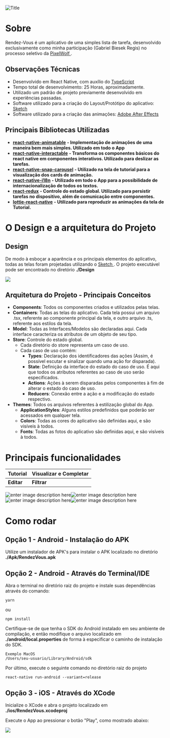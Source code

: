 ![](https://lh3.googleusercontent.com/zvq280HtrqTO5DmYPlyyyFE7g2pWZwDEiT3beTg3oQ2-jFW07-ErwlXdeyaWFFJmAzFZIvIUyKi8 "Title")

# Sobre

Rendez-Vous é um aplicativo de uma simples lista de tarefa, desenvolvido exclusivamente como minha participação (Gabriel Biesek Regis) no processo seletivo da [PixelWolf
](https://pixelwolf.com.br/).

## Observações Técnicas

 - Desenvolvido em React Native, com auxílio do [TypeScript
](https://github.com/Microsoft/TypeScript)
- Tempo total de desenvolvimento: 25 Horas, aproximadamente.
- Utilizado um padrão de projeto previamente desenvolvido em experiências passadas.
- Software utilizado para a criação do Layout/Protótipo do aplicativo: [Sketch
](https://www.sketchapp.com/)
- Software utilizado para a criação das animações: [Adobe After Effects](https://www.adobe.com/br/products/aftereffects.html?gclid=Cj0KCQiAvqDiBRDAARIsADWh5Tfn209rKEWnNzJ54JhKyLN5-GtqaTrEjitppO3ZjEHb-mw7yW78YnUaAu2PEALw_wcB&sdid=KQPPP&mv=search&ef_id=Cj0KCQiAvqDiBRDAARIsADWh5Tfn209rKEWnNzJ54JhKyLN5-GtqaTrEjitppO3ZjEHb-mw7yW78YnUaAu2PEALw_wcB:G:s&s_kwcid=AL!3085!3!301784448717!e!!g!!after%20effects)

## Principais Bibliotecas Utilizadas

-   [**react-native-animatable**](https://github.com/oblador/react-native-animatable) **- Implementação de animações de uma maneira bem mais simples. Utilizado em todo o App**
-   [**react-native-interactable**](https://github.com/wix/react-native-interactable) **- Transforma os componentes básicos do react native em componentes interativos. Utilizado para deslizar as tarefas.**
-   [**react-native-snap-carousel**](https://github.com/archriss/react-native-snap-carousel) **- Utilizado na tela de tutorial para a visualização dos cards de animação.**
-   [**react-native-i18n**](https://github.com/AlexanderZaytsev/react-native-i18nl) **- Utilizado em todo o App para a possibilidade de internacionalização de todos os textos.**
-   [**react-redux**](https://github.com/reduxjs/react-redux) **- Controle do estado global. Utilizado para persistir tarefas no dispositivo, além de comunicação entre componentes.**
-   [**lottie-react-native**](https://github.com/react-native-community/lottie-react-native) **- Utilizado para reproduzir as animações da tela de Tutorial.**

# O Design e a arquitetura do Projeto

## Design

De modo à esboçar a aparência e os principais elementos do aplicativo, todas as telas foram projetadas utilizando o [Sketch
](https://www.sketchapp.com/). O projeto executável pode ser encontrado no diretório **./Design**

![
](https://lh3.googleusercontent.com/LzVJEag7Q4X3bzTAb33R7ewgHy376JnHQPNNl6sy4jSQSFsCGP2maQrJx8oMhyxVp4S_vsbsB6Zi "Design")

## Arquitetura do Projeto - Principais Conceitos

 - **Components**: Todos os componentes criados e utilizados pelas telas.
 - **Containers**: Todas as telas do aplicativo. Cada tela possui um arquivo .tsx, referente ao componente principal da tela, e outro arquivo .ts, referente aos estilos da tela.
 - **Model**: Todas as Interfaces/Modelos são declaradas aqui. Cada interface caracteriza os atributos de  um objeto de seu tipo.
 - **Store**: Controle do estado global.
	 - Cada diretório do store representa um caso de uso.
	 - Cada caso de uso contém:
		 - **Types**: Declaração dos identificadores das ações (Assim, é possível escutar e sinalizar quando uma ação for disparada).
		 - **State**: Definição da interface do estado do caso de uso. É aqui que todos os atributos referentes ao caso de uso serão especificados.
		 - **Actions**: Ações à serem disparadas pelos componentes à fim de alterar o estado do caso de uso.
		 - **Reducers**: Conexão entre a ação e a modificação do estado respectivo.
 - **Themes**: Todos os arquivos referentes à estilização global do App.
	 - **ApplicationStyles**: Alguns estilos predefinidos que poderão ser acessados em qualquer tela. 
	 - **Colors**: Todas as cores do aplicativo são definidas aqui, e são visíveis à todos.
	 - **Fonts**: Todas as fotos do aplicativo são definidas aqui, e são visíveis à todos.

# Principais funcionalidades

| Tutorial |Visualizar e Completar  |
|--|--|
| **Editar** | **Filtrar** |

![enter image description here](https://lh3.googleusercontent.com/OYd_uWDEHfZqOTKGUYMMxbc3l-3-4iapEKQ7CaJT6a9LHizeZBgrNdONJzPcE8dUXdQ138jgOE6P)![enter image description here](https://lh3.googleusercontent.com/0XIdH6inEu6FM6azk0urhdqKa369WEzsOKDFjqGCaezJ2WIU9tI3H5veTK5FLPFxhg27KSu546Uv)
![enter image description here](https://lh3.googleusercontent.com/Wfq-gibGskhyeMNO2R2BixvCwYPO1XdxguL8hLXkbtcIzpMpDx-EYK0UbGKgUItFB2itNyFKKxXs)![enter image description here](https://lh3.googleusercontent.com/eGgVA0vzBjVKQ91Pyyo3xVJPSV1HU8E_C4NTlghXLhY0Fl5lCHj1nBofZsv9_T1fbWclaomUwHPi)



# Como rodar

## Opção 1 - Android - Instalação do APK

Utilize um instalador de APK's para instalar o APK localizado no diretório **./Apk/RendezVous.apk** 

## Opção 2 - Android - Através do Terminal/IDE

Abra o terminal no diretório raiz do projeto e instale suas dependências através do comando:

    yarn
ou 

    npm install

Certifique-se de que tenha o SDK do Android instalado em seu ambiente de compilação, e então modifique o arquivo localizado em **./android/local.properties** de forma à especificar o caminho de instalação do SDK.

    Exemplo MacOS
    /Users/seu-usuario/Library/Android/sdk

Por último, execute o seguinte comando no diretório raiz do projeto

    react-native run-android --variant=release

## Opção 3 - iOS - Através do XCode

Inicialize o XCode e abra o projeto localizado em **./ios/RendezVous.xcodeproj**

Execute o App ao pressionar o botão "Play", como mostrado abaixo:

![
](https://lh3.googleusercontent.com/iBPUJVVagRh9kf_YAn2E4QyLx3TmwYjZNhaFC3UErlK9s8ZvQKgZFk-5KffOlQvdj1zLiuU7gXok)
